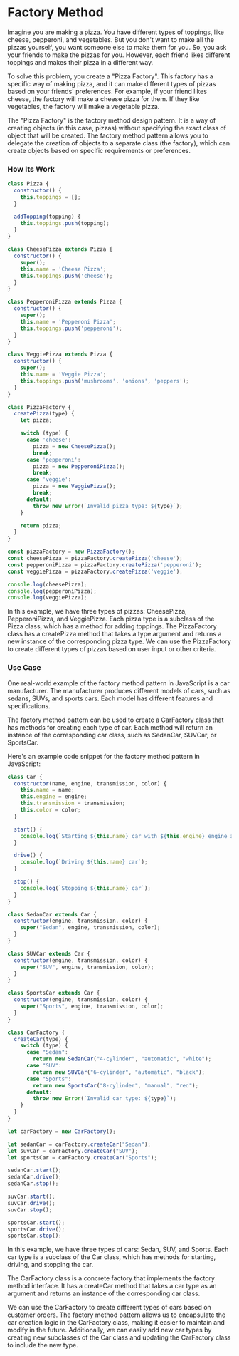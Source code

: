 # Factory Method

Imagine you are making a pizza. You have different types of toppings, like cheese, pepperoni, and vegetables. But you don't want to make all the pizzas yourself, you want someone else to make them for you. So, you ask your friends to make the pizzas for you. However, each friend likes different toppings and makes their pizza in a different way.

To solve this problem, you create a "Pizza Factory". This factory has a specific way of making pizza, and it can make different types of pizzas based on your friends' preferences. For example, if your friend likes cheese, the factory will make a cheese pizza for them. If they like vegetables, the factory will make a vegetable pizza.

The "Pizza Factory" is the factory method design pattern. It is a way of creating objects (in this case, pizzas) without specifying the exact class of object that will be created. The factory method pattern allows you to delegate the creation of objects to a separate class (the factory), which can create objects based on specific requirements or preferences.

### How Its Work


```javascript
class Pizza {
  constructor() {
    this.toppings = [];
  }

  addTopping(topping) {
    this.toppings.push(topping);
  }
}

class CheesePizza extends Pizza {
  constructor() {
    super();
    this.name = 'Cheese Pizza';
    this.toppings.push('cheese');
  }
}

class PepperoniPizza extends Pizza {
  constructor() {
    super();
    this.name = 'Pepperoni Pizza';
    this.toppings.push('pepperoni');
  }
}

class VeggiePizza extends Pizza {
  constructor() {
    super();
    this.name = 'Veggie Pizza';
    this.toppings.push('mushrooms', 'onions', 'peppers');
  }
}

class PizzaFactory {
  createPizza(type) {
    let pizza;

    switch (type) {
      case 'cheese':
        pizza = new CheesePizza();
        break;
      case 'pepperoni':
        pizza = new PepperoniPizza();
        break;
      case 'veggie':
        pizza = new VeggiePizza();
        break;
      default:
        throw new Error(`Invalid pizza type: ${type}`);
    }

    return pizza;
  }
}

const pizzaFactory = new PizzaFactory();
const cheesePizza = pizzaFactory.createPizza('cheese');
const pepperoniPizza = pizzaFactory.createPizza('pepperoni');
const veggiePizza = pizzaFactory.createPizza('veggie');

console.log(cheesePizza);
console.log(pepperoniPizza);
console.log(veggiePizza);
```

In this example, we have three types of pizzas: CheesePizza, PepperoniPizza, and VeggiePizza. Each pizza type is a subclass of the Pizza class, which has a method for adding toppings. The PizzaFactory class has a createPizza method that takes a type argument and returns a new instance of the corresponding pizza type. We can use the PizzaFactory to create different types of pizzas based on user input or other criteria.


### Use Case


One real-world example of the factory method pattern in JavaScript is a car manufacturer. The manufacturer produces different models of cars, such as sedans, SUVs, and sports cars. Each model has different features and specifications.

The factory method pattern can be used to create a CarFactory class that has methods for creating each type of car. Each method will return an instance of the corresponding car class, such as SedanCar, SUVCar, or SportsCar.

Here's an example code snippet for the factory method pattern in JavaScript:
```javascript
class Car {
  constructor(name, engine, transmission, color) {
    this.name = name;
    this.engine = engine;
    this.transmission = transmission;
    this.color = color;
  }

  start() {
    console.log(`Starting ${this.name} car with ${this.engine} engine and ${this.transmission} transmission in ${this.color} color`);
  }

  drive() {
    console.log(`Driving ${this.name} car`);
  }

  stop() {
    console.log(`Stopping ${this.name} car`);
  }
}

class SedanCar extends Car {
  constructor(engine, transmission, color) {
    super("Sedan", engine, transmission, color);
  }
}

class SUVCar extends Car {
  constructor(engine, transmission, color) {
    super("SUV", engine, transmission, color);
  }
}

class SportsCar extends Car {
  constructor(engine, transmission, color) {
    super("Sports", engine, transmission, color);
  }
}

class CarFactory {
  createCar(type) {
    switch (type) {
      case "Sedan":
        return new SedanCar("4-cylinder", "automatic", "white");
      case "SUV":
        return new SUVCar("6-cylinder", "automatic", "black");
      case "Sports":
        return new SportsCar("8-cylinder", "manual", "red");
      default:
        throw new Error(`Invalid car type: ${type}`);
    }
  }
}

let carFactory = new CarFactory();

let sedanCar = carFactory.createCar("Sedan");
let suvCar = carFactory.createCar("SUV");
let sportsCar = carFactory.createCar("Sports");

sedanCar.start();
sedanCar.drive();
sedanCar.stop();

suvCar.start();
suvCar.drive();
suvCar.stop();

sportsCar.start();
sportsCar.drive();
sportsCar.stop();

```
In this example, we have three types of cars: Sedan, SUV, and Sports. Each car type is a subclass of the Car class, which has methods for starting, driving, and stopping the car.

The CarFactory class is a concrete factory that implements the factory method interface. It has a createCar method that takes a car type as an argument and returns an instance of the corresponding car class.

We can use the CarFactory to create different types of cars based on customer orders. The factory method pattern allows us to encapsulate the car creation logic in the CarFactory class, making it easier to maintain and modify in the future. Additionally, we can easily add new car types by creating new subclasses of the Car class and updating the CarFactory class to include the new type.


































